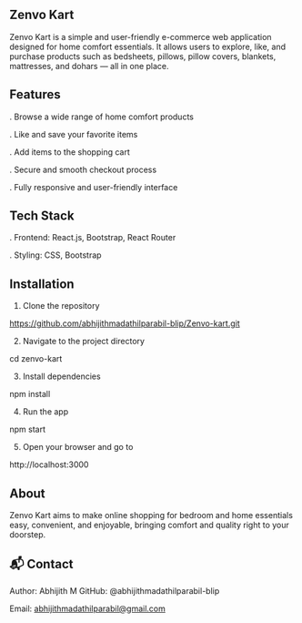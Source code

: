 ## Zenvo Kart
   Zenvo Kart is a simple and user-friendly e-commerce web application designed for home comfort essentials. It allows users to explore, like, and purchase products       such as bedsheets, pillows, pillow covers, blankets, mattresses, and dohars — all in one place.
   
## Features
   . Browse a wide range of home comfort products

   . Like and save your favorite items

   . Add items to the shopping cart

   . Secure and smooth checkout process

   . Fully responsive and user-friendly interface

## Tech Stack
   . Frontend: React.js, Bootstrap, React Router

   . Styling: CSS, Bootstrap   

## Installation  

   1) Clone the repository

   https://github.com/abhijithmadathilparabil-blip/Zenvo-kart.git

   2) Navigate to the project directory

   cd zenvo-kart

   3) Install dependencies

   npm install

   4) Run the app

   npm start

   5) Open your browser and go to

   http://localhost:3000
   
## About

   Zenvo Kart aims to make online shopping for bedroom and home essentials easy, convenient, and enjoyable, bringing comfort and quality right to your doorstep.

## 📬 Contact

Author: Abhijith M
GitHub: @abhijithmadathilparabil-blip

Email: abhijithmadathilparabil@gmail.com

